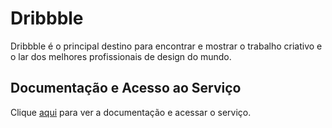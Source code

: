 # Dribbble

Dribbble é o principal destino para encontrar e mostrar o trabalho criativo e o lar dos melhores profissionais de design do mundo.

## Documentação e Acesso ao Serviço

Clique [aqui](https://dribbble.com) para ver a documentação e acessar o serviço.